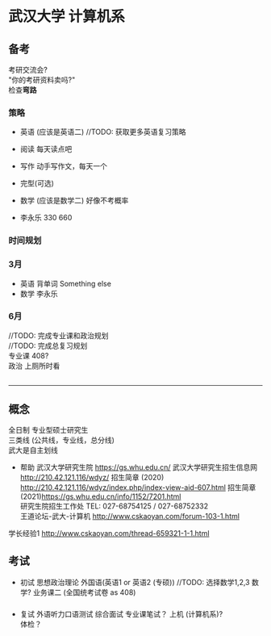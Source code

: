 # 武汉大学 计算机系
 
## 备考

考研交流会?  
"你的考研资料卖吗?"  
检查**弯路**  

### 策略

- 英语 (应该是英语二) 
 //TODO: 获取更多英语复习策略 
 
 - 阅读
  每天读点吧  
   
 - 写作
  动手写作文，每天一个  
  
 - 完型(可选)
 
 
- 数学 (应该是数学二) 
 好像不考概率  
 
- 李永乐
 330
 660
 
### 时间规划
### 3月
- 英语
  背单词
  Something else
- 数学
  李永乐
  
### 6月
 //TODO: 完成专业课和政治规划  
 //TODO: 完成总复习规划  
 专业课 408?  
 政治 上厕所时看

##

***

## 概念
全日制 专业型硕士研究生  
三类线 (公共线，专业线，总分线)  
武大是自主划线  
  
- 帮助 
 武汉大学研究生院 https://gs.whu.edu.cn/ 
 武汉大学研究生招生信息网 http://210.42.121.116/wdyz/ 
 招生简章 (2020) http://210.42.121.116/wdyz/index.php/index-view-aid-607.html 
 招生简章 (2021)https://gs.whu.edu.cn/info/1152/7201.html  
 研究生院招生工作处 TEL: 027-68754125 / 027-68752332  
 王道论坛-武大-计算机 http://www.cskaoyan.com/forum-103-1.html
 
 学长经验1 http://www.cskaoyan.com/thread-659321-1-1.html

## 考试
- 初试
 思想政治理论
 外国语(英语1 or 英语2 (专硕))
 //TODO: 选择数学1,2,3
 数学? 
 业务课二 (全国统考试卷 as 408)
###
 - 复试
 外语听力口语测试
 综合面试
 专业课笔试？
 上机 (计算机系)?   
 体检？
